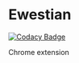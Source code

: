 # Ewestian 
[![Codacy Badge](https://api.codacy.com/project/badge/Grade/604d1ae95c1e4f0482ee7b8202157217)](https://www.codacy.com/app/sebastiantokarski/Ewestian?utm_source=github.com&amp;utm_medium=referral&amp;utm_content=Evelenka/Ewestian&amp;utm_campaign=Badge_Grade)


Chrome extension
